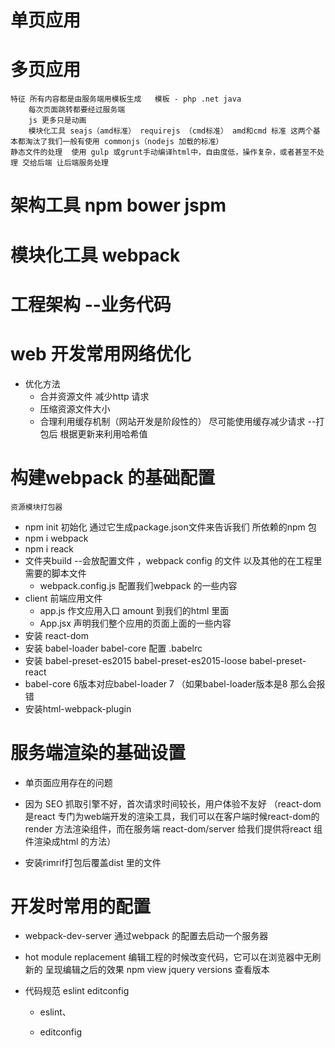 


# 单页应用
    
# 多页应用
    特征 所有内容都是由服务端用模板生成   模板 - php .net java
        每次页面跳转都要经过服务端
        js 更多只是动画
        模块化工具 seajs（amd标准） requirejs （cmd标准） amd和cmd 标准 这两个基本都淘汰了我们一般有使用 commonjs（nodejs 加载的标准）
    静态文件的处理  使用 gulp 或grunt手动编译html中，自由度低，操作复杂，或者甚至不处理 交给后端 让后端服务处理




# 架构工具 npm bower jspm
# 模块化工具 webpack 
# 工程架构 --业务代码


# web 开发常用网络优化
- 优化方法
    * 合并资源文件 减少http 请求
    * 压缩资源文件大小
    * 合理利用缓存机制（网站开发是阶段性的） 尽可能使用缓存减少请求  --打包后 根据更新来利用哈希值
# 构建webpack 的基础配置
    资源模块打包器 
- npm init 初始化  通过它生成package.json文件来告诉我们  所依赖的npm 包
- npm i webpack
- npm i reack
- 文件夹build --会放配置文件 ，webpack config 的文件  以及其他的在工程里需要的脚本文件
    * webpack.config.js 配置我们webpack 的一些内容
- client 前端应用文件
    * app.js 作文应用入口 amount 到我们的html 里面
    * App.jsx 声明我们整个应用的页面上面的一些内容
- 安装 react-dom
- 安装 babel-loader babel-core 配置 .babelrc
- 安装 babel-preset-es2015 babel-preset-es2015-loose babel-preset-react
- babel-core 6版本对应babel-loader 7 （如果babel-loader版本是8 那么会报错
- 安装html-webpack-plugin

# 服务端渲染的基础设置
- 单页面应用存在的问题
- 因为 SEO  抓取引擎不好，首次请求时间较长，用户体验不友好 （react-dom是react 专门为web端开发的渲染工具，我们可以在客户端时候react-dom的render 方法渲染组件，而在服务端 react-dom/server 给我们提供将react 组件渲染成html 的方法）

- 安装rimrif打包后覆盖dist 里的文件 



# 开发时常用的配置
- webpack-dev-server 通过webpack 的配置去启动一个服务器
- hot module replacement 编辑工程的时候改变代码，它可以在浏览器中无刷新的  呈现编辑之后的效果
npm view jquery versions 查看版本

- 代码规范 eslint editconfig
    * eslint、
        
    * editconfig






















